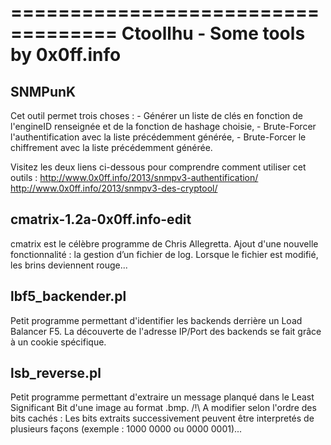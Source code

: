 ===================================
Ctoollhu - Some tools by 0x0ff.info
===================================

SNMPunK
----------------------------
  Cet outil permet trois choses :
     - Générer un liste de clés en fonction de l'engineID renseignée et de la fonction de hashage choisie,
     - Brute-Forcer l'authentification avec la liste précédemment générée,
     - Brute-Forcer le chiffrement avec la liste précédemment générée.
  
  Visitez les deux liens ci-dessous pour comprendre comment utiliser cet outils :
  http://www.0x0ff.info/2013/snmpv3-authentification/
  http://www.0x0ff.info/2013/snmpv3-des-cryptool/


cmatrix-1.2a-0x0ff.info-edit
----------------------------
  cmatrix est le célèbre programme de Chris Allegretta.
  Ajout d'une nouvelle fonctionnalité : la gestion d’un fichier de log. Lorsque le fichier est modifié, les brins deviennent rouge...


lbf5_backender.pl
-----------------
  Petit programme permettant d'identifier les backends derrière un Load Balancer F5.
  La découverte de l'adresse IP/Port des backends se fait grâce à un cookie spécifique.

lsb_reverse.pl
-----------------
  Petit programme permettant d'extraire un message planqué dans le Least Significant Bit d'une image au format .bmp.
  /!\ A modifier selon l'ordre des bits cachés : Les bits extraits successivement peuvent être interpretés de plusieurs façons (exemple : 1000 0000 ou 0000 0001)...
